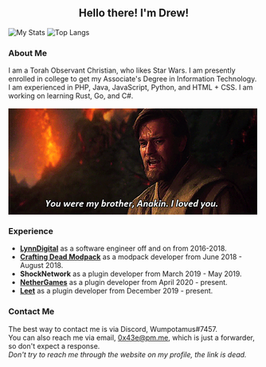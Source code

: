 ## <div align="center">Hello there! I'm Drew!</div>

![My Stats](https://github-readme-stats.vercel.app/api?username=buchwasa&show_icons=true&count_private=true&hide_title=true)
![Top Langs](https://github-readme-stats.vercel.app/api/top-langs/?username=buchwasa)

### About Me
I am a Torah Observant Christian, who likes Star Wars. I am presently enrolled in college to get my Associate's Degree in Information Technology. I am experienced in PHP, Java, JavaScript, Python, and HTML + CSS. I am working on learning Rust, Go, and C#.<br><br>
<img align="center" src="https://github.com/buchwasa/buchwasa/blob/master/you-were-my-brother-anakin.gif">

### Experience
- **[LynnDigital](https://lynndigital.com)** as a software engineer off and on from 2016-2018.
- **[Crafting Dead Modpack](http://www.craftingdead.com/)** as a modpack developer from June 2018 - August 2018.
- **ShockNetwork** as a plugin developer from March 2019 - May 2019.
- **[NetherGames](https://ngmc.co/)** as a plugin developer from April 2020 - present.
- **[Leet](https://leet.cc/)** as a plugin developer from December 2019 - present.

### Contact Me
The best way to contact me is via Discord, Wumpotamus#7457.<br>
You can also reach me via email, 0x43e@pm.me, which is just a forwarder, so don't expect a response.<br>
*Don't try to reach me through the website on my profile, the link is dead.*
